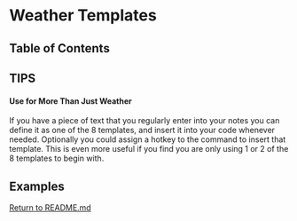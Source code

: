 # Weather Templates

## Table of Contents

## TIPS
#### Use for More Than Just Weather
If you have a piece of text that you regularly enter into your notes you can define it as one of the 8 templates, and insert it into your code whenever needed. Optionally you could assign a hotkey to the command to insert that template. This is even more useful if you find you are only using 1 or 2 of the 8 templates to begin with.

## Examples


[Return to README.md](../README.md)

